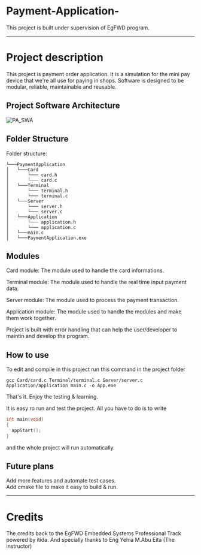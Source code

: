 # Payment-Application-
This project is built under supervision of EgFWD program.
___
# Project description
This project is payment order application. It is a simulation for the mini pay device that we're all use for paying in shops. 
Software is designed to be modular, reliable, maintainable and reusable.
## Project Software Architecture
![PA_SWA](https://g.top4top.io/p_2475nj5yb1.png)
## Folder Structure
Folder structure:
```
└───PaymentApplication
│   └───Card
│       └─── card.h
│       └─── card.c
│   └───Terminal
│       └─── terminal.h
│       └─── terminal.c
│   └───Server
│       └─── server.h
│       └─── server.c
│   └───Application
│       └─── application.h
│       └─── application.c
│   └───main.c
│   └───PaymentApplication.exe
```
## Modules
Card module: The module used to handle the card informations.  

Terminal module: The module used to handle the real time input payment data.  

Server module: The module used to process the payment transaction.  

Application module: The module used to handle the modules and make them work together.  

Project is built with error handling that can help the user/developer to maintin and develop the program.

## How to use
To edit and compile in this project run this command in the project folder
```
gcc Card/card.c Terminal/terminal.c Server/server.c Application/application main.c -o App.exe
```
That's it. Enjoy the testing & learning.  

It is easy ro run and test the project. All you have to do is to write
```c
int main(void)
{
  appStart();
}
```
and the whole project will run automatically.

## Future plans
Add more features and automate test cases.  
Add cmake file to make it easy to build & run.
___
# Credits  
The credits back to the EgFWD Embedded Systems Professional Track powered by itida. 
And specially thanks to Eng Yehia M.Abu Eita (The instructor)
